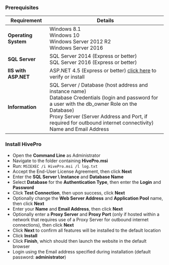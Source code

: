 ### Prerequisites

Requirement|Details|
------------ | ------------ |
**Operating System**|Windows 8.1<br>Windows 10<br>Windows Server 2012 R2<br>Windows Server 2016|
**SQL Server**|SQL Server 2014 (Express or better)<br>SQL Server 2016 (Express or better)|
**IIS with ASP.NET**|ASP.NET 4.5 (Express or better) [click here](Enable-IIS-and-NET-45.md) to verify or install|
**Information**|SQL Server / Database (host address and instance name)<br>Database Credentials (login and password for a user with the db_owner Role on the Database)<br>Proxy Server (Server Address and Port, if required for outbound internet connectivity)<br>Name and Email Address|

### Install HivePro
- Open the **Command Line** as Administrator
- Navigate to the folder containing **HivePro.msi**
- Run: `MSIEXEC /i HivePro.msi /l log.txt`
- Accept the End-User License Agreement, then click **Next**
- Enter the **SQL Server \ Instance** and **Database Name**
- Select **Database** for the **Authentication Type**, then enter the **Login** and **Password**
- Click **Test Connection**, then upon success, click **Next**
- Optionally change the **Web Server Address** and **Application Pool** name, then click **Next**
- Enter your **Name** and **Email Address**, then click **Next**
- Optionally enter a **Proxy Server** and **Proxy Port** (only if hosted within a network that requires use of a Proxy Server for outbound internet connections), then click **Next**
- Click **Next** to confirm all features will be installed to the default location
- Click **Install**
- Click **Finish**, which should then launch the website in the default browser
- Login using the Email address specified during installation (default password: **administrator**)
